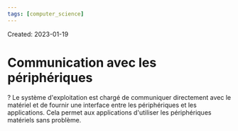 ```yaml
---
tags: [computer_science] 
---
```

Created: 2023-01-19

# Communication avec les périphériques
?
Le système d'exploitation est chargé de communiquer directement avec le matériel et de fournir une interface entre les périphériques et les applications. Cela permet aux applications d'utiliser les périphériques matériels sans
problème.
<!--SR:!2023-02-02,10,250-->